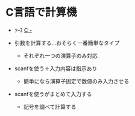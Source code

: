  # C言語で計算機

  - ｿｰｽ  [C -](https://github.com/rika-9240/C-)

  - 引数を計算する...おそらく一番簡単なタイプ　
    - それぞれ一つの演算子のみ対応

  - scanfを使う＋入力内容は指示あり
    - 簡単になら演算子固定で数値のみ入力させる
    
  - scanfを使うがまとめて入力する
    - 記号を調べて計算する
